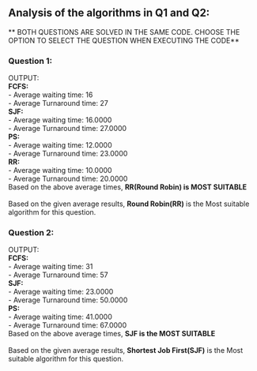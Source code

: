 ## Analysis of the algorithms in Q1 and Q2:
** BOTH QUESTIONS ARE SOLVED IN THE SAME CODE. CHOOSE THE OPTION TO SELECT THE QUESTION WHEN EXECUTING THE CODE**
### Question 1:
OUTPUT:
 <br> 
        **FCFS:** <br> 
        - Average waiting time: 16         <br> 
        - Average Turnaround time: 27      <br> 
        **SJF:** <br> 
        - Average waiting time: 16.0000    <br> 
        - Average Turnaround time: 27.0000 <br> 
        **PS:** <br> 
        - Average waiting time: 12.0000    <br> 
        - Average Turnaround time: 23.0000 <br> 
        **RR:** <br> 
        - Average waiting time: 10.0000    <br> 
        - Average Turnaround time: 20.0000 <br> 
        Based on the above average times, **RR(Round Robin) is MOST SUITABLE** <br> 
 <br> 
Based on the given average results, **Round Robin(RR)** is the Most suitable algorithm for this question.


### Question 2: 
OUTPUT: <br> 
      **FCFS:** <br> 
      - Average waiting time: 31 <br> 
      - Average Turnaround time: 57 <br> 
      **SJF:** <br> 
      - Average waiting time: 23.0000 <br> 
      - Average Turnaround time: 50.0000 <br> 
      **PS:** <br> 
      - Average waiting time: 41.0000 <br> 
      - Average Turnaround time: 67.0000 <br> 
      Based on the above average times, **SJF is the MOST SUITABLE** <br> 
 <br> 
Based on the given average results, **Shortest Job First(SJF)** is the Most suitable algorithm for this question.
